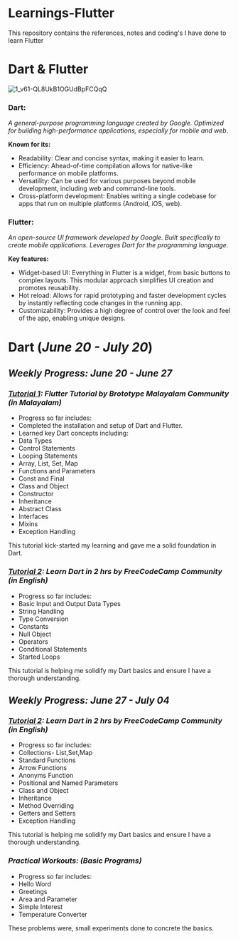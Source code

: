 # Learnings-Flutter
This repository contains the references, notes and coding's I have done to learn Flutter

# Dart & Flutter
![1_v61-QL8UkB1OGUdBpFCQqQ](https://github.com/Jain-Paul-9933/Learnings-Flutter/assets/137151795/64c2d78c-5d01-4a50-9c30-65f33a8ff2e8)

### Dart: ###

*A general-purpose programming language created by Google.
Optimized for building high-performance applications, especially for mobile and web*.

**Known for its:**
- Readability: Clear and concise syntax, making it easier to learn.
- Efficiency: Ahead-of-time compilation allows for native-like performance on mobile platforms.
- Versatility: Can be used for various purposes beyond mobile development, including web and command-line tools.
- Cross-platform development: Enables writing a single codebase for apps that run on multiple platforms (Android, iOS, web).

### Flutter: ###

*An open-source UI framework developed by Google.
Built specifically to create mobile applications.
Leverages Dart for the programming language.*

**Key features:**
- Widget-based UI: Everything in Flutter is a widget, from basic buttons to complex layouts. This modular approach simplifies UI creation and promotes reusability.
- Hot reload: Allows for rapid prototyping and faster development cycles by instantly reflecting code changes in the running app.
- Customizability: Provides a high degree of control over the look and feel of the app, enabling unique designs.

# Dart (***June 20 - July 20***) #

## *Weekly Progress: June 20 - June 27*

### ***[Tutorial 1](https://youtu.be/M3ni_jDqY6E?feature=shared): Flutter Tutorial by Brototype Malayalam Community (in Malayalam)***

- Progress so far includes:
- Completed the installation and setup of Dart and Flutter.
- Learned key Dart concepts including:
- Data Types
- Control Statements
- Looping Statements
- Array, List, Set, Map
- Functions and Parameters
- Const and Final
- Class and Object
- Constructor
- Inheritance
- Abstract Class
- Interfaces
- Mixins
- Exception Handling
  
This tutorial kick-started my learning and gave me a solid foundation in Dart.

### ***[Tutorial 2](https://youtu.be/Ej_Pcr4uC2Q?feature=shared): Learn Dart in 2 hrs by FreeCodeCamp Community (in English)***

- Progress so far includes:
- Basic Input and Output
 Data Types
- String Handling
- Type Conversion
- Constants
- Null Object
- Operators
- Conditional Statements
- Started Loops
  
This tutorial is helping me solidify my Dart basics and ensure I have a thorough understanding.

## *Weekly Progress: June 27 - July 04*

### ***[Tutorial 2](https://youtu.be/Ej_Pcr4uC2Q?feature=shared): Learn Dart in 2 hrs by FreeCodeCamp Community (in English)***

- Progress so far includes:
- Collections- List,Set,Map
- Standard Functions
- Arrow Functions
- Anonyms Function
- Positional and Named Parameters
- Class and Object
- Inheritance
- Method Overriding
- Getters and Setters
- Exception Handling

This tutorial is helping me solidify my Dart basics and ensure I have a thorough understanding.

### ***Practical Workouts: (Basic Programs)***

- Progress so far includes:
- Hello Word
- Greetings
- Area and Parameter
- Simple Interest
- Temperature Converter

These problems were, small experiments done to concrete the basics.
